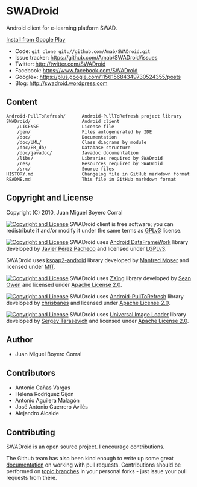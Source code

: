 # SWADroid

Android client for e-learning platform SWAD.

[Install from Google Play][apk]

* Code: `git clone git://github.com/Amab/SWADroid.git`
* Issue tracker: <https://github.com/Amab/SWADroid/issues>
* Twitter: <http://twitter.com/SWADroid>
* Facebook: <https://www.facebook.com/SWADroid>
* Google+: <https://plus.google.com/115615684349730524355/posts>
* Blog: <http://swadroid.wordpress.com>

## Content

	Android-PullToRefresh/		Android-PullToRefresh project library
	SWADroid/		            Android client
		/LICENSE	            License file
		/gen/		            Files autogenerated by IDE
		/doc/		            Documentation
		/doc/UML/               Class diagrams by module
        /doc/ER_db/             Database structure
        /doc/javadoc/           Javadoc documentation
		/libs/		            Libraries required by SWADroid
		/res/		            Resources required by SWADroid
		/src/		            Source files
	HISTORY.md		            Changelog file in GitHub markdown format
	README.md		            This file in GitHub markdown format


## Copyright and License

Copyright (C) 2010, Juan Miguel Boyero Corral

[![Copyright and License](http://www.gnu.org/graphics/gplv3-88x31.png)][gplv3] SWADroid client is free software; you can redistribute it and/or modify
it under the same terms as [GPLv3][gplv3] license.

[![Copyright and License](http://www.gnu.org/graphics/lgplv3-88x31.png)][lgplv3]
SWADroid uses [Android DataFrameWork][androiddataframework-library] library developed by [Javier Pérez Pacheco][androiddataframework-author] and licensed under [LGPLv3][lgplv3].

SWADroid uses [ksoap2-android][ksoap2-library] library developed by [Manfred Moser][ksoap2-author] and licensed under [MIT][mit].

[![Copyright and License](http://www.apache.org/images/feather-small.gif)][apache2]
SWADroid uses [ZXing][zxing-library] library developed by [Sean Owen][zxing-author] and licensed under [Apache License 2.0][apache2].

[![Copyright and License](http://www.apache.org/images/feather-small.gif)][apache2]
SWADroid uses [Android-PullToRefresh][android-pulltorefresh-library] library developed by [chrisbanes][android-pulltorefresh-author] and licensed under [Apache License 2.0][apache2].

[![Copyright and License](http://www.apache.org/images/feather-small.gif)][apache2]
SWADroid uses [Universal Image Loader][universal-image-loader-library] library developed by [Sergey Tarasevich][universal-image-loader-author] and licensed under [Apache License 2.0][apache2].

## Author

* Juan Miguel Boyero Corral

## Contributors

* Antonio Cañas Vargas
* Helena Rodríguez Gijón
* Antonio Aguilera Malagón
* José Antonio Guerrero Avilés
* Alejandro Alcalde

## Contributing

SWADroid is an open source project.  I encourage contributions.

The Github team has also been kind enough to write up some great [documentation][doc_contrib] on working with pull requests. Contributions should be performed on [topic branches][topic_br] in your personal forks - just issue your pull requests from there.


[gplv3]: http://www.gnu.org/licenses/gpl.html
[lgplv3]: http://www.gnu.org/licenses/lgpl.html
[mit]: http://www.opensource.org/licenses/mit-license.php
[doc_contrib]: http://help.github.com/pull-requests/
[topic_br]: http://progit.org/book/ch3-4.html
[ksoap2-library]: http://code.google.com/p/ksoap2-android
[ksoap2-author]: https://github.com/mosabua
[androiddataframework-library]: http://code.google.com/p/androiddataframework/
[androiddataframework-author]: http://www.javielinux.com/quiensoy.php
[zxing-library]: http://code.google.com/p/zxing/
[zxing-author]: https://github.com/srowen
[android-pulltorefresh-library]: https://github.com/chrisbanes/Android-PullToRefresh
[android-pulltorefresh-author]: https://github.com/chrisbanes
[universal-image-loader-library]: https://github.com/nostra13/Android-Universal-Image-Loader
[universal-image-loader-author]: https://github.com/nostra13
[apache2]: http://www.apache.org/licenses/LICENSE-2.0
[apk]: https://play.google.com/store/apps/details?id=es.ugr.swad.swadroid

